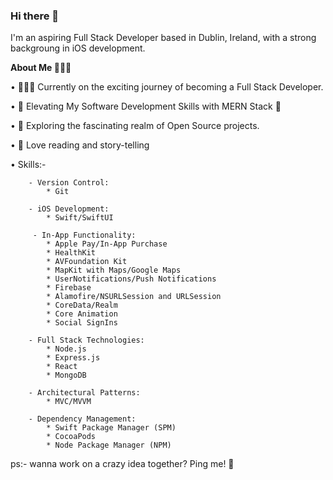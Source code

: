 ### Hi there 👋
I'm an aspiring Full Stack Developer based in Dublin, Ireland, with a strong backgroung in iOS development. 


**About Me 🤷🏻‍♀️**

• 👩🏻‍💻 Currently on the exciting journey of becoming a Full Stack Developer.

• 🌱 Elevating My Software Development Skills with MERN Stack 🚀

• 🔭 Exploring the fascinating realm of Open Source projects.

• 📖 Love reading and story-telling

• Skills:- 
    
        - Version Control:
            * Git

        - iOS Development:
            * Swift/SwiftUI

         - In-App Functionality:
            * Apple Pay/In-App Purchase
            * HealthKit
            * AVFoundation Kit
            * MapKit with Maps/Google Maps
            * UserNotifications/Push Notifications
            * Firebase
            * Alamofire/NSURLSession and URLSession
            * CoreData/Realm
            * Core Animation
            * Social SignIns

        - Full Stack Technologies:
            * Node.js
            * Express.js
            * React
            * MongoDB

        - Architectural Patterns:
            * MVC/MVVM

        - Dependency Management:
            * Swift Package Manager (SPM)
            * CocoaPods
            * Node Package Manager (NPM)
            
    
ps:- wanna work on a crazy idea together? Ping me! 🙂
